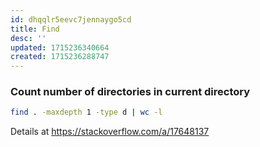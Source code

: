 ```yaml
---
id: dhqqlr5eevc7jennaygo5cd
title: Find
desc: ''
updated: 1715236340664
created: 1715236288747
---
```


### Count number of directories in current directory

```bash
find . -maxdepth 1 -type d | wc -l
```

Details at https://stackoverflow.com/a/17648137

